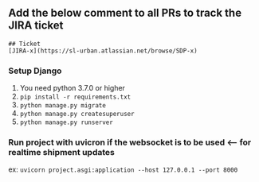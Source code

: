 ## Add the below comment to all PRs to track the JIRA ticket
```
## Ticket
[JIRA-x](https://sl-urban.atlassian.net/browse/SDP-x)
```

### Setup Django
1. You need python 3.7.0 or higher
2. `pip install -r requirements.txt`
3. `python manage.py migrate`
4. `python manage.py createsuperuser`
5. `python manage.py runserver` 

### Run project with uvicron if the websocket is to be used <-- for realtime shipment updates
ex: `uvicorn project.asgi:application --host 127.0.0.1 --port 8000`